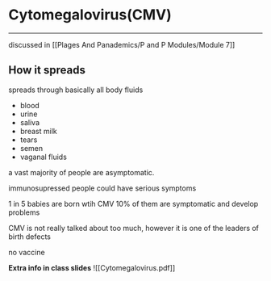 # Cytomegalovirus(CMV)
---
discussed in [[Plages And Panademics/P and P Modules/Module 7]]

## How it spreads
spreads through basically all body fluids
- blood
- urine
- saliva
- breast milk
- tears
- semen
- vaganal fluids


a vast majority of people are asymptomatic.

immunosupressed people could have serious symptoms

1 in 5 babies are born wtih CMV
10% of them are symptomatic and develop problems

CMV is not really talked about too much, however it is one of the leaders of birth defects

no vaccine


**Extra info in class slides**
![[Cytomegalovirus.pdf]]